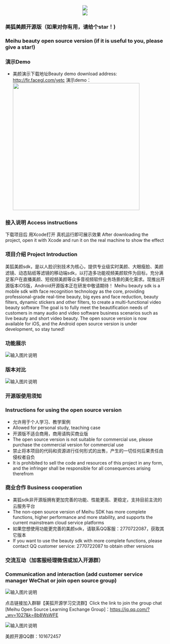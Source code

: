 <div align=center><img src="https://images.gitee.com/uploads/images/2021/0807/140824_628c2001_9236797.png" /></div>
<div align=center><img src="https://images.gitee.com/uploads/images/2021/0807/140839_fa112ac1_9236797.png" /></div>

### 美狐美颜开源版（如果对你有用，请给个star！)
### Meihu beauty open source version (if it is useful to you, please give a star!)

### 演示Demo
- 美颜演示下载地址Beauty demo download address: <a target="_blank" href="http://fir.facegl.com/yetc">http://fir.facegl.com/yetc</a>
演示demo：<img src="https://images.gitee.com/uploads/images/2021/0611/133433_ea131003_2073279.png" width="400"/>

### 接入说明 Access instructions
下载项目后 用Xcode打开 真机运行即可展示效果
After downloading the project, open it with Xcode and run it on the real machine to show the effect

### 项目介绍 Project Introduction
美狐美颜sdk，是以人脸识别技术为核心，提供专业级实时美颜、大眼瘦脸、美颜滤镜、动态贴纸等滤镜的移动端sdk，以打造多功能视频美颜软件为目标，充分满足客户在直播美颜、短视频美颜等众多音视频软件业务场景的美化需求。现推出开源版本iOS版，Android开源版本正在研发中敬请期待！
Meihu beauty sdk is a mobile sdk with face recognition technology as the core, providing professional-grade real-time beauty, big eyes and face reduction, beauty filters, dynamic stickers and other filters, to create a multi-functional video beauty software The goal is to fully meet the beautification needs of customers in many audio and video software business scenarios such as live beauty and short video beauty. The open source version is now available for iOS, and the Android open source version is under development, so stay tuned!

### 功能展示

![输入图片说明](https://github.com/zhanghao5683934/Meihu-FaceBeauty-Live/blob/main/meihumeiyan.png?raw=true)

### 版本对比
![输入图片说明](https://gitee.com/MeiHuSDK/meihu-meiyan/raw/master/QQ%E5%9B%BE%E7%89%8720220323170228.png)

### 开源版使用须知
### Instructions for using the open source version

- 允许用于个人学习、教学案例
- Allowed for personal study, teaching case
- 开源版不适合商用，商用请购买商业版
- The open source version is not suitable for commercial use, please purchase the commercial version for commercial use
- 禁止将本项目的代码和资源进行任何形式的出售，产生的一切任何后果责任由侵权者自负
- It is prohibited to sell the code and resources of this project in any form, and the infringer shall be responsible for all consequences arising therefrom

### 商业合作 Business cooperation
* 美狐sdk非开源版拥有更加完善的功能、性能更高、更稳定，支持目前主流的云服务平台
* The non-open source version of Meihu SDK has more complete functions, higher performance and more stability, and supports the current mainstream cloud service platforms
* 如果您想使用功能更完善的美颜sdk，请联系QQ客服：2770722087，获取其它版本
* If you want to use the beauty sdk with more complete functions, please contact QQ customer service: 2770722087 to obtain other versions

### 交流互动（加客服经理微信或加入开源群）
### Communication and interaction (add customer service manager WeChat or join open source group)
![输入图片说明](https://images.gitee.com/uploads/images/2021/0916/185939_2e66c575_9236797.png "wxer1.png")


点击链接加入群聊【美狐开源学习交流群】Click the link to join the group chat [Meihu Open Source Learning Exchange Group]：https://jq.qq.com/?_wv=1027&k=8b8WsWFE

![输入图片说明](https://images.gitee.com/uploads/images/2021/0916/173830_95d0c197_9236797.png "美狐开源学习交流群群聊二维码.png")

美颜开源QQ群：101672457 


